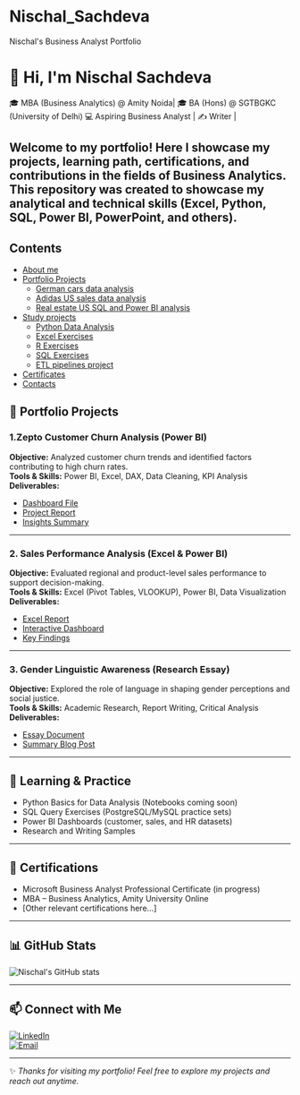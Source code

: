 # Nischal_Sachdeva
Nischal's Business Analyst Portfolio 
# 👋 Hi, I'm Nischal Sachdeva  

🎓 MBA (Business Analytics) @ Amity Noida| 🎓 BA (Hons) @ SGTBGKC (University of Delhi)
💻 Aspiring Business Analyst | ✍️ Writer |  

Welcome to my portfolio! Here I showcase my projects, learning path, certifications, and contributions in the fields of **Business Analytics**. 
This repository was created to showcase my analytical and technical skills (Excel, Python, SQL, Power BI, PowerPoint, and others).
---
## Contents
* [About me](#about-me)
* [Portfolio Projects](#portfolio-projects)
  - [German cars data analysis](#german-cars-data-analysis) 
  - [Adidas US sales data analysis](#adidas-us-sales-data-analysis)
  - [Real estate US SQL and Power BI analysis](#real-estate-us-sql-and-power-bi-analysis)
* [Study projects](#study-projects)
  - [Python Data Analysis](#python-data-analysis)
  - [Excel Exercises](#excel-exercises)
  - [R Exercises](#r-exercises)
  - [SQL Exercises](#sql-exercises)
  - [ETL pipelines project](#etl-pipelines-project)
* [Certificates](#certificates)
* [Contacts](#contacts)
## 📂 Portfolio Projects  

### 1.Zepto Customer Churn Analysis (Power BI)  
**Objective:** Analyzed customer churn trends and identified factors contributing to high churn rates.  
**Tools & Skills:** Power BI, Excel, DAX, Data Cleaning, KPI Analysis  
**Deliverables:**  
- [Dashboard File](#)  
- [Project Report](#)
- [Insights Summary](#)  

---

### 2. Sales Performance Analysis (Excel & Power BI)  
**Objective:** Evaluated regional and product-level sales performance to support decision-making.  
**Tools & Skills:** Excel (Pivot Tables, VLOOKUP), Power BI, Data Visualization  
**Deliverables:**  
- [Excel Report](#)  
- [Interactive Dashboard](#)  
- [Key Findings](#)  

---

### 3. Gender Linguistic Awareness (Research Essay)  
**Objective:** Explored the role of language in shaping gender perceptions and social justice.  
**Tools & Skills:** Academic Research, Report Writing, Critical Analysis  
**Deliverables:**  
- [Essay Document](#)  
- [Summary Blog Post](#)  

---

## 📘 Learning & Practice  

- Python Basics for Data Analysis (Notebooks coming soon)  
- SQL Query Exercises (PostgreSQL/MySQL practice sets)  
- Power BI Dashboards (customer, sales, and HR datasets)  
- Research and Writing Samples  

---

## 📜 Certifications  

- Microsoft Business Analyst Professional Certificate (in progress)  
- MBA – Business Analytics, Amity University Online  
- [Other relevant certifications here…]  

---

## 📊 GitHub Stats  

![Nischal's GitHub stats](https://github-readme-stats.vercel.app/api?username=nischalsachdeva&show_icons=true&theme=radical)  

---

## 📫 Connect with Me  

[![LinkedIn](https://img.shields.io/badge/LinkedIn-blue?style=for-the-badge&logo=linkedin)](your-linkedin-link)  
[![Email](https://img.shields.io/badge/Email-red?style=for-the-badge&logo=gmail&logoColor=white)](mailto:your-email@example.com)  

---

✨ *Thanks for visiting my portfolio! Feel free to explore my projects and reach out anytime.*  
